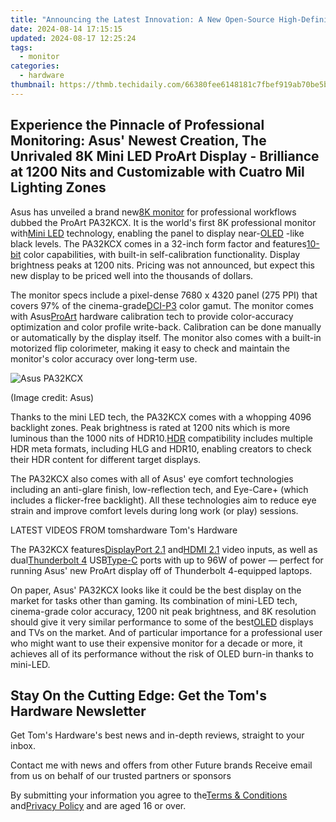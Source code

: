 ```yaml
---
title: "Announcing the Latest Innovation: A New Open-Source High-Definition, Ultra-Fast E-Ink Screen - The Modos Paper 1200P Monitor"
date: 2024-08-14 17:15:15
updated: 2024-08-17 12:25:24
tags:
  - monitor
categories:
  - hardware
thumbnail: https://thmb.techidaily.com/66380fee6148181c7fbef919ab70be5b7f03dcd6ba9d00048b2c822f6ae741fb.jpg
---
```


## Experience the Pinnacle of Professional Monitoring: Asus' Newest Creation, The Unrivaled 8K Mini LED ProArt Display - Brilliance at 1200 Nits and Customizable with Cuatro Mil Lighting Zones

Asus has unveiled a brand new[8K monitor](https://tools.techidaily.com) for professional workflows dubbed the ProArt PA32KCX. It is the world's first 8K professional monitor with[Mini LED](https://tools.techidaily.com) technology, enabling the panel to display near-[OLED](https://tools.techidaily.com) \-like black levels. The PA32KCX comes in a 32-inch form factor and features[10-bit](https://tools.techidaily.com) color capabilities, with built-in self-calibration functionality. Display brightness peaks at 1200 nits. Pricing was not announced, but expect this new display to be priced well into the thousands of dollars.

 The monitor specs include a pixel-dense 7680 x 4320 panel (275 PPI) that covers 97% of the cinema-grade[DCI-P3](https://tools.techidaily.com) color gamut. The monitor comes with Asus[ProArt](https://tools.techidaily.com) hardware calibration tech to provide color-accuracy optimization and color profile write-back. Calibration can be done manually or automatically by the display itself. The monitor also comes with a built-in motorized flip colorimeter, making it easy to check and maintain the monitor's color accuracy over long-term use.

![Asus PA32KCX](https://cdn.mos.cms.futurecdn.net/k5RZLuDd9LatL5rYdHyJUd-320-80.jpg)

(Image credit: Asus)

 Thanks to the mini LED tech, the PA32KCX comes with a whopping 4096 backlight zones. Peak brightness is rated at 1200 nits which is more luminous than the 1000 nits of HDR10.[HDR](https://tools.techidaily.com) compatibility includes multiple HDR meta formats, including HLG and HDR10, enabling creators to check their HDR content for different target displays.

 The PA32KCX also comes with all of Asus' eye comfort technologies including an anti-glare finish, low-reflection tech, and Eye-Care+ (which includes a flicker-free backlight). All these technologies aim to reduce eye strain and improve comfort levels during long work (or play) sessions.

 LATEST VIDEOS FROM tomshardware Tom's Hardware

 The PA32KCX features[DisplayPort 2.1](https://tools.techidaily.com) and[HDMI 2.1](https://tools.techidaily.com) video inputs, as well as dual[Thunderbolt 4](https://tools.techidaily.com) USB[Type-C](https://tools.techidaily.com) ports with up to 96W of power — perfect for running Asus' new ProArt display off of Thunderbolt 4-equipped laptops.

 On paper, Asus' PA32KCX looks like it could be the best display on the market for tasks other than gaming. Its combination of mini-LED tech, cinema-grade color accuracy, 1200 nit peak brightness, and 8K resolution should give it very similar performance to some of the best[OLED](https://tools.techidaily.com) displays and TVs on the market. And of particular importance for a professional user who might want to use their expensive monitor for a decade or more, it achieves all of its performance without the risk of OLED burn-in thanks to mini-LED.

## Stay On the Cutting Edge: Get the Tom's Hardware Newsletter

 Get Tom's Hardware's best news and in-depth reviews, straight to your inbox.

 Contact me with news and offers from other Future brands  Receive email from us on behalf of our trusted partners or sponsors

 By submitting your information you agree to the[Terms & Conditions](https://futureplc.com/terms-conditions/) and[Privacy Policy](https://futureplc.com/privacy-policy/) and are aged 16 or over.

<ins class="adsbygoogle"
     style="display:block"
     data-ad-format="autorelaxed"
     data-ad-client="ca-pub-7571918770474297"
     data-ad-slot="1223367746"></ins>



<ins class="adsbygoogle"
     style="display:block"
     data-ad-client="ca-pub-7571918770474297"
     data-ad-slot="8358498916"
     data-ad-format="auto"
     data-full-width-responsive="true"></ins>
